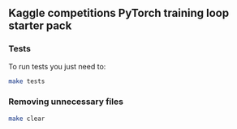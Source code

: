 

## Kaggle competitions PyTorch training loop starter pack

### Tests

To run tests you just need to:

```bash
make tests
```

### Removing unnecessary files

```bash
make clear
```